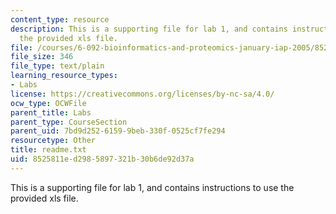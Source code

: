 ```yaml
---
content_type: resource
description: This is a supporting file for lab 1, and contains instructions to use
  the provided xls file.
file: /courses/6-092-bioinformatics-and-proteomics-january-iap-2005/8525811ed2985897321b30b6de92d37a_readme.txt
file_size: 346
file_type: text/plain
learning_resource_types:
- Labs
license: https://creativecommons.org/licenses/by-nc-sa/4.0/
ocw_type: OCWFile
parent_title: Labs
parent_type: CourseSection
parent_uid: 7bd9d252-6159-9beb-330f-0525cf7fe294
resourcetype: Other
title: readme.txt
uid: 8525811e-d298-5897-321b-30b6de92d37a
---
```

This is a supporting file for lab 1, and contains instructions to use the provided xls file.